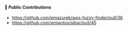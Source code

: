 #### 🍎 Public Contributions

- https://github.com/pmazurek/aws-fuzzy-finder/pull/36
- https://github.com/amiantos/pibar/pull/45
